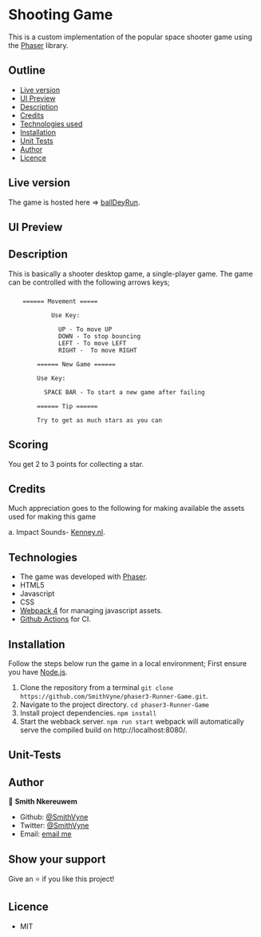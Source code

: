# Shooting Game
This is a custom implementation of the popular space shooter game using the [Phaser](https://phaser.io/) library.

## Outline
- [Live version](#Live-version)
- [UI Preview](#UI-Preview)
- [Description](#Description)
- [Credits](#Credits)
- [Technologies used](#Technologies)
- [Installation](#Installation)
- [Unit Tests](#Unit-Tests)
- [Author](#author)
- [Licence](#licence)

## Live version
The game is hosted here => [ballDeyRun](https://balldeyrun.netlify.app/).

## UI Preview




## Description
  This is basically a shooter desktop game, a single-player game.
  The game can be controlled with the following arrows keys;
  ###  
        ====== Movement =====

                Use Key:

                  UP - To move UP
                  DOWN - To stop bouncing
                  LEFT - To move LEFT
                  RIGHT -  To move RIGHT

            ====== New Game ======

            Use Key:
            
              SPACE BAR - To start a new game after failing

            ====== Tip ======

            Try to get as much stars as you can
                  
          
  ## Scoring
  You get 2 to 3 points for collecting a star.

## Credits
  Much appreciation goes to the following for making available the assets used for making this game

  a. Impact Sounds- [Kenney.nl](https://kenney.nl/assets/impact-sounds).

## Technologies
- The game was developed with [Phaser](https://phaser.io/).
- HTML5
- Javascript
- CSS
- [Webpack 4](https://webpack.js.org/) for managing javascript assets.
- [Github Actions](https://github.com/features/actions) for CI.


## Installation
Follow the steps below run the game in a local environment; First ensure you have [Node.js](https://nodejs.org).

1. Clone the repository from a terminal 
    ```git clone https://github.com/SmithVyne/phaser3-Runner-Game.git```.
2. Navigate to the project directory.
    ```cd phaser3-Runner-Game```
3. Install project dependencies.
    ```npm install```
4. Start the webback server.
    ```npm run start```
webpack will automatically serve the compiled build on http://localhost:8080/.

## Unit-Tests


## Author

👤 **Smith Nkereuwem**

- Github: [@SmithVyne](https://github.com/SmithVyne)
- Twitter: [@SmithVyne](https://twitter.com/SmithVyne)
- Email: [email me](smithnkereuwem2@gmail.com)

## Show your support

Give an ⭐️ if you like this project!

## Licence
- MIT
